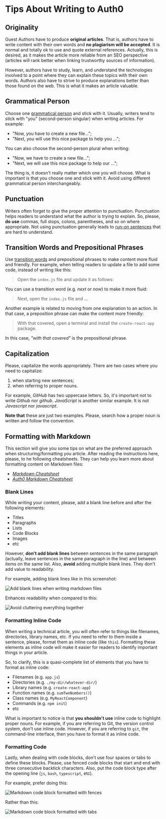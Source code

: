 # Tips About Writing to Auth0

## Originality

Guest Authors have to produce **original articles**. That is, authors have to write content with their own words and **no plagiarism will be accepted**. It is normal and totally ok to use and quote external references. Actually, this is desired, as it makes the article more reliable from an SEO perspective (articles will rank better when linking trustworthy sources of information).

However, authors have to study, learn, and understand the technologies involved to a point where they can explain these topics with their own words. Authors also have to strive to produce explanations better than those found on the web. This is what it makes an article valuable.

## Grammatical Person

Choose one [grammatical person](https://en.wikipedia.org/wiki/Grammatical_person) and stick with it. Usually, writers tend to stick with "you" (second-person singular) when writing articles. For example:

- "Now, you have to create a new file...";
- "Next, you will use this nice package to help you ...";

You can also choose the second-person plural when writing:

- "Now, we have to create a new file...";
- "Next, we will use this nice package to help our ...";

The thing is, it doesn't really matter which one you will choose. What is important is that you choose one and stick with it. Avoid using different grammatical person interchangeably.

## Punctuation

Writers often forget to give the proper attention to punctuation. Punctuation helps readers to understand what the author is trying to explain. So, please, **do use** commas, full stops, colons, parentheses, and so on where appropriate. Not using punctuation generally leads to [run-on sentences](http://grammar.ccc.commnet.edu/grammar/runons.htm) that are hard to understand.

## Transition Words and Prepositional Phrases

Use [transition words](http://www.smart-words.org/linking-words/transition-words.html) and prepositional phrases to make content more fluid and friendly. For example, when telling readers to update a file to add some code, instead of writing like this:

> Open the `index.js` file and update it as follows:

You can use a transition word (e.g. _next_ or _now_) to make it more fluid:

> Next, open the `index.js` file and ...

Another example is related to moving from one explanation to an action. In that case, a preposition phrase can make the content more friendly:

> With that covered, open a terminal and install the `create-react-app` package.

In this case, _"with that covered"_ is the prepositional phrase.

## Capitalization

Please, capitalize the words appropriately. There are two cases where you need to capitalize:

1. when starting new sentences;
2. when referring to proper nouns.

For example, _GitHub_ has two uppercase letters. So, it's important not to write _Github_ nor _github_. _JavaScript_ is another similar example. It is not _Javascript_ nor _javascript_.

**Note that** these are just two examples. Please, search how a proper noun is written and follow the convention.

## Formatting with Markdown

This section will give you some tips on what are the preferred approach when structuring/formatting you article. After reading the instructions here, please, to he following cheatsheets. They can help you learn more about formatting content on Markdown files:

- [_Markdown Cheatsheet_](https://github.com/auth0/blog/blob/master/post-cheat-sheet.markdown)
- [_Auth0 Markdown Cheatsheet_](https://github.com/auth0/blog/blob/master/post-cheat-sheet.markdown)

### Blank Lines

While writing your content, please, add a blank line before and after the following elements:

- Titles
- Paragraphs
- Lists
- Code Blocks
- Images
- etc

However, **don't add blank lines** between sentences in the same paragraph (actually, leave sentences in the same paragraph in the line) and between items on the same list. Also, **avoid** adding multiple blank lines. They don't add value to readability.

For example, adding blank lines like in this screenshot:

![Add blank lines when writing markdown files](https://cdn.auth0.com/blog/guest-writer/with-blank-lines.png)

Enhances readability when compared to this:

![Avoid cluttering everything together](https://cdn.auth0.com/blog/guest-writer/without-blank-lines.png)

### Formatting Inline Code

When writing a technical article, you will often refer to things like filenames, directories, library names, etc. If you need to refer to them inside a sentence, please, format them as inline code (like `this`). Formatting these elements as inline code will make it easier for readers to identify important things in your article.

So, to clarify, this is a quasi-complete list of elements that you have to format as inline code:

- Filenames (e.g. `app.js`)
- Directories (e.g. `./my-dir/whatever-dir/`)
- Library names (e.g. `create-react-app`)
- Function names (e.g. `sumTwoNumbers()`)
- Class names (e.g. `MyReactComponent`)
- Commands (e.g. `npm init`)
- etc

What is important to notice is that **you shouldn't use** inline code to highlight proper nouns. For example, if you are referring to Git, the version control system, don't use inline code. However, if you are referring to `git`, the command-line interface, then you have to format it as inline code.

### Formatting Code

Lastly, when dealing with code blocks, don't use four spaces or tabs to define these blocks. Please, use fenced code blocks that start and end with three consecutive backtick characters. Also, put the code block type after the opening line (`js`, `bash`, `typescript`, etc).

For example, prefer doing this:

![Markdown code block formatted with fences](https://cdn.auth0.com/blog/guest-writer/fenced-code-block.png)

Rather than this:

![Markdown code block formatted with tabs](https://cdn.auth0.com/blog/guest-writer/tabs-code-block.png)
